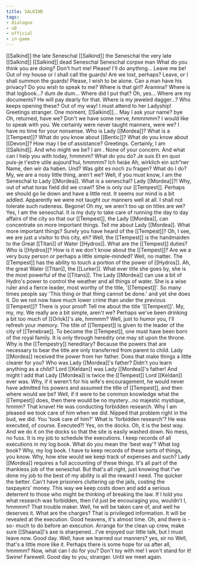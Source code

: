 ```yaml
---
title: SALKIND
tags:
- dialogue
- u8
- official
- in-game
---
```


[[Salkind]] the late Seneschal 
[[Salkind]] the Seneschal 
the very late [[Salkind]] 
[[Salkind]]
dead Seneschal 
Seneschal 
corpse 
man 
What do you think you are doing? 
Don't hurt me! 
Please! I'll do anything... 
Leave me be! 
Out of my house or I shall call the guards! 
Are we lost, perhaps? 
Leave, or I shall summon the guards! 
Please, I wish to be alone. 
Can a man have his privacy? 
Do you wish to speak to me? 
Where is that girl? 
Aramina?
Where is that logbook...? 
dum de dum... 
Where did I put that? 
Oh, yes... 
Where are my documents? 
He will pay dearly for that. 
Where is my jeweled dagger...? 
Who keeps opening these? 
Out of my way! I must attend to her Ladyship! 
Greetings stranger. 
One moment, [[Salkind]]... 
May I ask your name? 
bye 
Oh, returned, have we? Don't we have some nerve, hmmmmm? 
I would like to speak with you. 
We certainly were never taught manners, were we? 
I have no time for your nonsense. 
Who is Lady [[Mordea]]? 
What is a [[Tempest]]? 
What do you know about [[Bentic]]? 
What do you know about [[Devon]]? 
How may I be of assistance? 
Greetings. 
Certainly, I am [[Salkind]]. And who might we be? 
I am 
.
None of your concern. 
And what can I help you with today, hmmmm?
What do you do? 
Je suis 
Et en quoi puis-je t'estre utile aujourd'hui, hmmmm?
Ich heiáe 
Ah, wirklich ein sch”ner Name, den wir da haben. Und? Was gibt es noch zu fragen?
What do I do? My, we are a nosy little thing, aren't we? Well, if you must know, I am the Seneschal to Lady [[Mordea]]. 
What is a seneschal? 
Lady [[Mordea]]?! Why, out of what torax field did we crawl? She is only our [[Tempest]]. Perhaps we should go lie down and have a little rest. It seems our mind is a bit addled. 
Apparently we were not taught our manners well at all. I shall not tolerate such rudeness. Begone! 
Oh my, we aren't too up on titles are we? Yes, I am the seneschal. It is my duty to take care of running the day to day affairs of the city so that our [[Tempest]], the Lady [[Mordea]], can concentrate on more important things. 
Tell me about Lady [[Mordea]]. 
What more important things? 
Surely you have heard of the [[Tempest]]? Oh, I see, we are just a visitor to this city, eh? Well, the [[Tempest]] is the handmaiden to the Great [[Titan]] of Water [[Hydros]]. 
What are the [[Tempest]] duties? 
Who is [[Hydros]]? 
How is it we don't know about the [[Tempest]]? Are we a very busy person or perhaps a little simple-minded? Well, no matter. The [[Tempest]] has the ability to touch a portion of the power of [[Hydros]]. 
Ah, the great Water [[Titan]], the [[Lurker]]. What ever title she goes by, she is the most powerful of the [[Titans]]. The Lady [[Mordea]] can use a bit of Hydro's power to control the weather and all things of water. 
She is a wise ruler and a fierce leader, most worthy of the title, '[[Tempest]]'. So many times people say 'This thing or that thing cannot be done.' and yet she does it. Do we not now have much lower crime than under the previous [[Tempest]]? There is your proof! 
Tell me about the title '[[Tempest]]'. 
My, my, my. We really are a bit simple, aren't we? Perhaps we've been drinking a bit too much of [[Orlok]]'s ale, hmmmm? Well, just to humor you, I'll refresh your memory. The title of [[Tempest]] is given to the leader of the city of [[Tenebrae]]. To become the [[Tempest]], one must have been born of the royal family. It is only through heredity one may sit upon the throne. 
Why is the [[Tempestry]] hereditary? 
Because the powers that are necessary to bear the title are only transferred from parent to child. Lady [[Mordea]] received the power from her father. Does that make things a little clearer for you? 
Who was Lady [[Mordea]]'s father? 
Didn't you learn anything as a child? Lord [[Keldan]] was Lady [[Mordea]]'s father! And might I add that Lady [[Mordea]] is twice the [[Tempest]] Lord [[Keldan]] ever was. Why, if it weren't for his wife's encouragement, he would never have admitted his powers and assumed the title of [[Tempest]], and then where would we be? 
Well, if it were to be common knowledge what the [[Tempest]] does, then there would be no mystery...no majestic mystique, hmmm? 
That knave! He was conducting forbidden research. Why I am pleased we took care of him when we did. Nipped that problem right in the bud, we did. 
You 'took care of him?' 
What is 'forbidden research'? 
He was executed, of course. 
Executed?! 
Yes, on the docks. Oh, it is the best way. And we do it on the docks so that the site is easily washed down. No mess, no fuss. It is my job to schedule the executions. I keep records of all executions in my log book. 
What do you mean the 'best way'? 
What log book? 
Why, my log book. I have to keep records of these sorts of things, you know. Why, how else would we keep track of expenses and such? Lady [[Mordea]] requires a full accounting of these things. It's all part of the thankless job of the seneschal. But that's all right, just knowing that I've done my job to the best of my ability is all the reward I need. 
The quicker the better. Can't have prisoners cluttering up the jails, costing the taxpayers' money. This way we keep costs down and add a serious deterrent to those who might be thinking of breaking the law. 
If I told you what research was forbidden, then I'd just be encouraging you, wouldn't I, hmmmm? 
That trouble maker. Well, he will be taken care of, and well he deserves it. 
What are the charges? 
That is privileged information. It will be revealed at the execution. Good heavens, it's almost time. Oh, and there is -so- much to do before an execution. Arrange for the clean up crew, make sure [[Shaana]]'s axe is sharpened...I've enjoyed our little talk, but I must leave now. Good day. 
Well, have we learned our manners? 
yes, sir 
no 
Well, that's a little more like it. Perhaps there is some hope for us after all, hmmmm? Now, what can I do for you? 
Don't toy with me! I won't stand for it! 
Swine! 
Farewell. 
Good day to you, stranger. 
Until we meet again. 